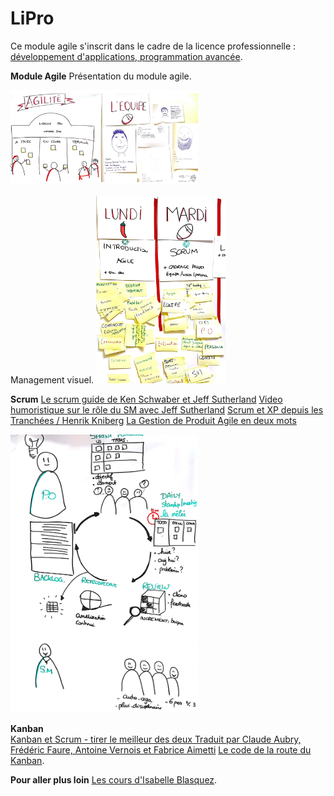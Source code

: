 # LiPro

Ce module agile s'inscrit dans le cadre de la licence professionnelle : 
[développement d'applications, programmation avancée](https://www.iutbayonne.univ-pau.fr/actualites/4966-nouvelle-licence-professionnelle-developpement-dapplications-programmation-avancee).

**Module Agile** 
Présentation du module agile.

<img src="/presentation_module_agile.png" alt="Module Agile" width="300"/>

Management visuel.
<img src="/Visuel.jpg" alt="Plan Apprentissage" height="300"/>

**Scrum** 
[Le scrum guide de Ken Schwaber et Jeff Sutherland](https://www.scrum.org/scrum-guide)
[Video humoristique sur le rôle du SM avec Jeff Sutherland](https://www.youtube.com/watch?v=2cGZAjm6DDQ)
[Scrum et XP depuis les Tranchées / Henrik Kniberg](http://www.infoq.com/resource/news/2007/06/scrum-xp-book/en/resources/ScrumAndXpFromTheTrenches_French.pdf)
[La Gestion de Produit Agile en deux mots](http://www.youtube.com/watch?v=3qMpB-UH9kA)

<img src="/Scrum_BigPicture.jpg" alt="Big picture" width="300"/>

**Kanban**   
[Kanban et Scrum - tirer le meilleur des deux Traduit par Claude Aubry, Frédéric Faure, Antoine Vernois et Fabrice Aimetti](http://www.infoq.com/resource/news/2010/01/kanban-scrum-minibook/en/resources/KanbanAndScrum-French.pdf)
[Le code de la route du Kanban](http://blog.myagilepartner.fr/index.php/2017/10/11/le-code-de-la-route-du-kanban/).

**Pour aller plus loin**
[Les cours d'Isabelle Blasquez](https://github.com/iblasquez).

